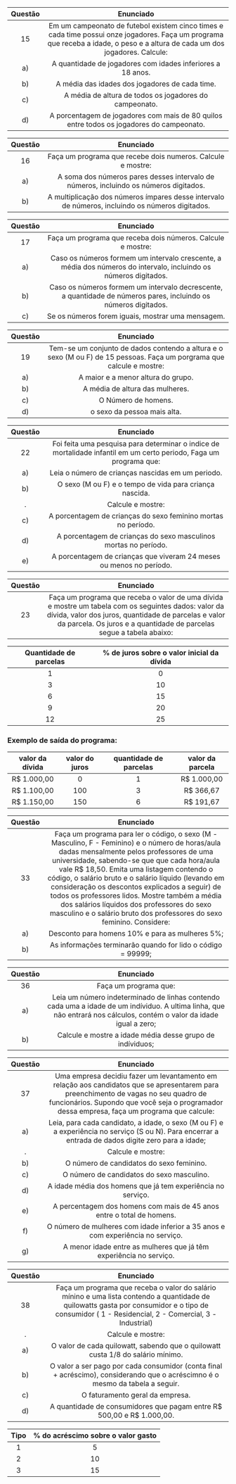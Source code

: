  Questão | Enunciado
:---------: | :------:
 15    | Em um campeonato de futebol existem cinco times e cada time possui onze jogadores. Faça um programa que receba a idade, o peso e a altura de cada um dos jogadores. Calcule:
 a)  | A quantidade de jogadores com idades inferiores a 18 anos.
 b)  | A média das idades dos jogadores de cada time.
 c)  | A média de altura de todos os jogadores do campeonato.
 d)  | A porcentagem de jogadores com mais de 80 quilos entre todos os jogadores do campeonato.
 
Questão | Enunciado
:------: | :-------:
  16  | Faça um programa que recebe dois numeros. Calcule e mostre:
 a)  | A soma dos números pares desses intervalo de números, incluindo os números digitados.
 b)  | A multiplicação dos números ímpares desse intervalo de números, incluindo os números digitados.
 
 Questão | Enunciado
 :------: | :-------:
 17  | Faça um programa que receba dois números. Calcule e mostre:
 a)  | Caso os números formem um intervalo crescente, a média dos números do intervalo, incluindo os números digitados.
 b)  | Caso os números formem um intervalo decrescente, a quantidade de números pares, incluindo os números digitados.
 c)  | Se os números forem iguais, mostrar uma mensagem.
 
Questão | Enunciado
:------: | :-------:
 19  | Tem-se um conjunto de dados contendo a altura e o sexo (M ou F) de 15 pessoas. Faça um porgrama que calcule e mostre:
 a)  | A maior e a menor altura do grupo.
 b)  | A média de altura das mulheres.
 c)  | O Número de homens.
 d)  | o sexo da pessoa mais alta.
 
Questão | Enunciado
:------: | :-------:
 22  | Foi feita uma pesquisa para determinar o indice de mortalidade infantil em um certo periodo, Faga um programa que:
 a)  | Leia o número de crianças nascidas em um periodo.
 b)  | O sexo (M ou F) e o tempo de vida para criança nascida.
 .  | Calcule e mostre: 
 c)  | A porcentagem de crianças do sexo feminino mortas no período.
 d)  | A porcentagem de crianças do sexo masculinos mortas no período.
 e)  | A porcentagem de crianças que viveram 24 meses ou menos no período.

Questão | Enunciado
:------: | :-------:
23 | Faça um programa que receba o valor de uma dívida e mostre um tabela com os seguintes dados: valor da dívida, valor dos juros, quantidade de parcelas e valor da parcela. Os juros e a quantidade de parcelas segue a tabela abaixo:

Quantidade de parcelas | % de juros sobre o valor inicial da dívida
:--------------------: | :----------------------------------------:
1  | 0
3  | 10
6  | 15
9  | 20
12 | 25

### Exemplo de saída do programa: 

valor da dívida | valor do juros | quantidade de parcelas | valor da parcela
:-: | :-: | :-: | :-:
R$ 1.000,00 | 0 | 1 | R$ 1.000,00
R$ 1.100,00 | 100 | 3 | R$ 366,67 
R$ 1.150,00 | 150 | 6 | R$ 191,67

Questão | Enunciado
:------: | :-------:
33 | Faça um programa para ler o código, o sexo (M - Masculino, F - Feminino) e o número de horas/aula dadas mensalmente pelos professores de uma universidade, sabendo-se que que cada hora/aula vale R$ 18,50. Emita uma listagem contendo o código, o salário bruto e o salário líquido (levando em consideração os descontos explicados a seguir) de todos os professores lidos. Mostre também a média dos salários líquidos dos professores do sexo masculino e o salário bruto dos professores do sexo feminino. Considere:
a) | Desconto para homens 10% e para as mulheres 5%;
b) | As informações terminarão quando for lido o código = 99999;

Questão | Enunciado
:------: | :-------:
36 | Faça um programa que:
a) | Leia um número indeterminado de linhas contendo cada uma a idade de um indíviduo. A ultima linha, que não entrará nos cálculos, contém o valor da idade igual a zero;
b) | Calcule e mostre a idade média desse grupo de indíviduos;


Questão | Enunciado
:------: | :-------:
37 | Uma empresa decidiu fazer um levantamento em relação aos candidatos que se apresentarem para preenchimento de vagas no seu quadro de funcionários. Supondo que você seja o programador dessa empresa, faça um programa que calcule:
a) | Leia, para cada candidato, a idade, o sexo (M ou F) e a experiência no serviço (S ou N). Para encerrar a entrada de dados digite zero para a idade;
. | Calcule e mostre:
b) | O número de candidatos do sexo feminino.
c) | O número de candidatos do sexo masculino.
d) | A idade média dos homens que já tem experiência no serviço.
e) | A percentagem dos homens com mais de 45 anos entre o total de homens.
f) | O número de mulheres com idade inferior a 35 anos e com experiência no serviço.
g) | A menor idade entre as mulheres que já têm experiência no serviço.


Questão | Enunciado
:------: | :-------:
38 | Faça um programa que receba o valor do salário mínino e uma lista contendo a quantidade de quilowatts gasta por consumidor e o tipo de consumidor ( 1 - Residencial, 2 - Comercial, 3 - Industrial)
. | Calcule e mostre:
a) | O valor de cada quilowatt, sabendo que o quilowatt custa 1/8 do salário mínimo.
b) | O valor a ser pago por cada consumidor (conta final + acréscimo), considerando que o acréscimno é o mesmo da tabela a seguir.
c) | O faturamento geral da empresa.
d) | A quantidade de consumidores que pagam entre R$ 500,00 e R$ 1.000,00.

Tipo | % do acréscimo sobre o valor gasto
:------: | :-------:
1 | 5
2 | 10
3 | 15
